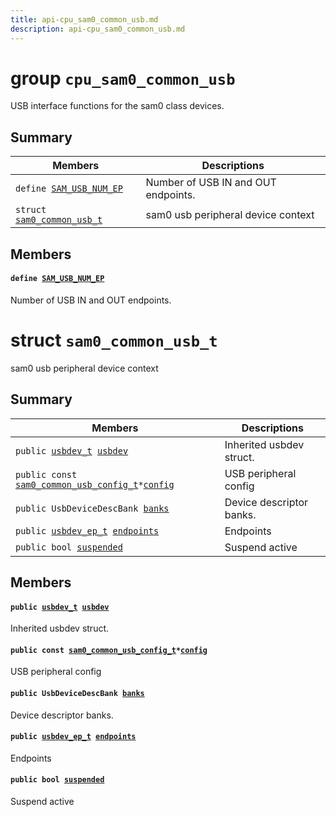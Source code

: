```yaml
---
title: api-cpu_sam0_common_usb.md
description: api-cpu_sam0_common_usb.md
---
```

# group `cpu_sam0_common_usb` 

USB interface functions for the sam0 class devices.

## Summary

 Members                        | Descriptions                                
--------------------------------|---------------------------------------------
`define `[`SAM_USB_NUM_EP`](#group__cpu__sam0__common__usb_1ga7565e330e248636617ac1d7e8c74454c)            | Number of USB IN and OUT endpoints.
`struct `[`sam0_common_usb_t`](#structsam0__common__usb__t) | sam0 usb peripheral device context

## Members

#### `define `[`SAM_USB_NUM_EP`](#group__cpu__sam0__common__usb_1ga7565e330e248636617ac1d7e8c74454c) 

Number of USB IN and OUT endpoints.

# struct `sam0_common_usb_t` 

sam0 usb peripheral device context

## Summary

 Members                        | Descriptions                                
--------------------------------|---------------------------------------------
`public `[`usbdev_t`](./doc/starlight-docs/src/content/docs/apidoc/api-undefined.md#group__drivers__periph__usbdev_1gaa82d08eb9deca939f11869d69c65e63e)` `[`usbdev`](#structsam0__common__usb__t_1a6d514d456b26f0d6a663a0fd58e023d4) | Inherited usbdev struct.
`public const `[`sam0_common_usb_config_t`](./doc/starlight-docs/src/content/docs/apidoc/api-undefined.md#structsam0__common__usb__config__t)` * `[`config`](#structsam0__common__usb__t_1ab275d019b254d14e3b4fe8e51d95af26) | USB peripheral config
`public UsbDeviceDescBank `[`banks`](#structsam0__common__usb__t_1a146cbd028026deb81101f4d15cfc4b79) | Device descriptor banks.
`public `[`usbdev_ep_t`](./doc/starlight-docs/src/content/docs/apidoc/api-undefined.md#group__drivers__periph__usbdev_1ga45fb2233696b039b8fb4f5264a5f4e5f)` `[`endpoints`](#structsam0__common__usb__t_1a738e197e4f5b14f3abfd1818fc5fc705) | Endpoints
`public bool `[`suspended`](#structsam0__common__usb__t_1acbd0d48d63f5b95a6b8a684b7d3063ea) | Suspend active

## Members

#### `public `[`usbdev_t`](./doc/starlight-docs/src/content/docs/apidoc/api-undefined.md#group__drivers__periph__usbdev_1gaa82d08eb9deca939f11869d69c65e63e)` `[`usbdev`](#structsam0__common__usb__t_1a6d514d456b26f0d6a663a0fd58e023d4) 

Inherited usbdev struct.

#### `public const `[`sam0_common_usb_config_t`](./doc/starlight-docs/src/content/docs/apidoc/api-undefined.md#structsam0__common__usb__config__t)` * `[`config`](#structsam0__common__usb__t_1ab275d019b254d14e3b4fe8e51d95af26) 

USB peripheral config

#### `public UsbDeviceDescBank `[`banks`](#structsam0__common__usb__t_1a146cbd028026deb81101f4d15cfc4b79) 

Device descriptor banks.

#### `public `[`usbdev_ep_t`](./doc/starlight-docs/src/content/docs/apidoc/api-undefined.md#group__drivers__periph__usbdev_1ga45fb2233696b039b8fb4f5264a5f4e5f)` `[`endpoints`](#structsam0__common__usb__t_1a738e197e4f5b14f3abfd1818fc5fc705) 

Endpoints

#### `public bool `[`suspended`](#structsam0__common__usb__t_1acbd0d48d63f5b95a6b8a684b7d3063ea) 

Suspend active

